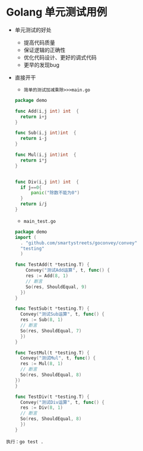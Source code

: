 # Golang 单元测试用例

- 单元测试的好处
    - 提高代码质量 
    - 保证逻辑的正确性
    - 优化代码设计、更好的调式代码
    - 更早的发现bug

- 直接开干
  - `简单的测试加减乘除>>>main.go`
  ```go
  package demo
  
  func Add(i,j int) int  {
    return i+j
  }
  
  func Sub(i,j int)int  {
    return i-j
  }
  
  func Mul(i,j int)int  {
    return i*j
  }
  
  
  func Div(i,j int) int  {
    if j==0{
    	panic("除数不能为0")
    }
    return i/j
  }
  
  ```

  - `main_test.go`
  ```go
  package demo
  import (
	. "github.com/smartystreets/goconvey/convey"
	"testing"
    )

  func TestAdd(t *testing.T) {
      Convey("测试Add运算", t, func() {
      res := Add(8, 1)
      // 断言
      So(res, ShouldEqual, 9)
    })
  }

  func TestSub(t *testing.T) {
    Convey("测试Sub运算", t, func() {
    res := Sub(8, 1)
    // 断言
    So(res, ShouldEqual, 7)
    })
  }

  func TestMul(t *testing.T) {
    Convey("测试Mul", t, func() {
    res := Mul(8, 1)
    // 断言
    So(res, ShouldEqual, 8)
  })
  }

  func TestDiv(t *testing.T) {
    Convey("测试Div运算", t, func() {
    res := Div(8, 1)
    // 断言
    So(res, ShouldEqual, 8)
    })
  }
  ```
  
`执行：go test . `